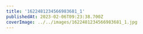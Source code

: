 ```yaml
---
title: '1622481234566983681_1'
publishedAt: 2023-02-06T09:23:38.700Z
coverImage: ../../images/1622481234566983681_1.jpg
---
```

